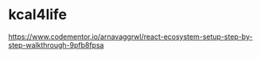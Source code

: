 # kcal4life

https://www.codementor.io/arnavaggrwl/react-ecosystem-setup-step-by-step-walkthrough-9pfb8fpsa
